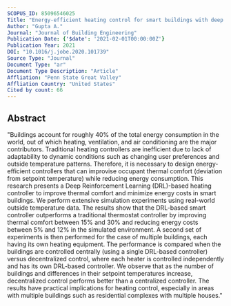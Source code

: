 ```yaml
---
SCOPUS_ID: 85096546025
Title: "Energy-efficient heating control for smart buildings with deep reinforcement learning"
Author: "Gupta A."
Journal: "Journal of Building Engineering"
Publication Date: {'$date': '2021-02-01T00:00:00Z'}
Publication Year: 2021
DOI: "10.1016/j.jobe.2020.101739"
Source Type: "Journal"
Document Type: "ar"
Document Type Description: "Article"
Affliation: "Penn State Great Valley"
Affliation Country: "United States"
Cited by count: 66
---
```


## Abstract
"Buildings account for roughly 40% of the total energy consumption in the world, out of which heating, ventilation, and air conditioning are the major contributors. Traditional heating controllers are inefficient due to lack of adaptability to dynamic conditions such as changing user preferences and outside temperature patterns. Therefore, it is necessary to design energy-efficient controllers that can improvise occupant thermal comfort (deviation from setpoint temperature) while reducing energy consumption. This research presents a Deep Reinforcement Learning (DRL)-based heating controller to improve thermal comfort and minimize energy costs in smart buildings. We perform extensive simulation experiments using real-world outside temperature data. The results show that the DRL-based smart controller outperforms a traditional thermostat controller by improving thermal comfort between 15% and 30% and reducing energy costs between 5% and 12% in the simulated environment. A second set of experiments is then performed for the case of multiple buildings, each having its own heating equipment. The performance is compared when the buildings are controlled centrally (using a single DRL-based controller) versus decentralized control, where each heater is controlled independently and has its own DRL-based controller. We observe that as the number of buildings and differences in their setpoint temperatures increase, decentralized control performs better than a centralized controller. The results have practical implications for heating control, especially in areas with multiple buildings such as residential complexes with multiple houses."
